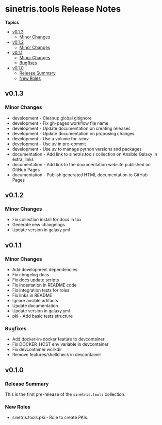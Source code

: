 # sinetris\.tools Release Notes

**Topics**

- <a href="#v0-1-3">v0\.1\.3</a>
    - <a href="#minor-changes">Minor Changes</a>
- <a href="#v0-1-2">v0\.1\.2</a>
    - <a href="#minor-changes-1">Minor Changes</a>
- <a href="#v0-1-1">v0\.1\.1</a>
    - <a href="#minor-changes-2">Minor Changes</a>
    - <a href="#bugfixes">Bugfixes</a>
- <a href="#v0-1-0">v0\.1\.0</a>
    - <a href="#release-summary">Release Summary</a>
    - <a href="#new-roles">New Roles</a>

<a id="v0-1-3"></a>
## v0\.1\.3

<a id="minor-changes"></a>
### Minor Changes

* development \- Cleanup global gitignore
* development \- Fix gh\-pages workflow file name
* development \- Update documentation on creating releases
* development \- Update documentation on proposing changes
* development \- Use a volume for \.venv
* development \- Use uv in pre\-commit
* development \- Use uv to manage python versions and packages
* documentation \- Add link to sinetris\.tools collection on Ansible Galaxy in extra\_links
* documentation \- Add link to the documentation website published on GitHub Pages
* documentation \- Publish generated HTML documentation to GitHub Pages

<a id="v0-1-2"></a>
## v0\.1\.2

<a id="minor-changes-1"></a>
### Minor Changes

* Fix collection install for docs in tox
* Generate new changelogs
* Update version in galaxy\.yml

<a id="v0-1-1"></a>
## v0\.1\.1

<a id="minor-changes-2"></a>
### Minor Changes

* Add development dependencies
* Fix chngelog docs
* Fix docs update scripts
* Fix indentation in README code
* Fix integration tests for roles
* Fix links in README
* Ignore ansible artifacts
* Update documentation
* Update version in galaxy\.yml
* pki \- Add basic tests structure

<a id="bugfixes"></a>
### Bugfixes

* Add docker\-in\-docker feature to devcontainer
* Fix DOCKER\_HOST env variable in devcontainer
* Fix devcontainer workdir
* Remove features/shellcheck in devcontainer

<a id="v0-1-0"></a>
## v0\.1\.0

<a id="release-summary"></a>
### Release Summary

This is the first pre\-release of the <code>sinetris\.tools</code> collection\.

<a id="new-roles"></a>
### New Roles

* sinetris\.tools\.pki \- Role to create PKIs\.
